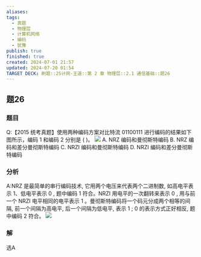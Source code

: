 ```yaml
---
aliases: 
tags:
  - 真题
  - 物理层
  - 计算机网络
  - 编码
  - 犹豫
publish: true
finished: true
created: 2024-07-01 21:57
updated: 2024-07-20 01:54
TARGET DECK: 刷题::25计网-王道::第 2 章 物理层::2.1 通信基础::题26
---
```


## 题26
### 题目
Q:【2015 统考真题】使用两种编码方案对比特流 01100111 进行编码的结果如下图所示，编码 1 和编码 2 分别是 ( )。
![](https://img.hwenyi.tech/202406021136361.webp)
A. NRZ 编码和曼彻斯特编码 B. NRZ 编码和差分曼彻斯特编码
C. NRZI 编码和曼彻斯特编码 D. NRZI 编码和差分曼彻斯特编码
### 分析
A:NRZ 是最简单的串行编码技术, 它用两个电压来代表两个二进制数, 如高电平表示 1、低电平表示 0 , 题中编码 1 符合。NRZI 用电平的一次翻转来表示 0 , 用与前一个 NRZI 电平相同的电平表示 1 。曼彻斯特编码将一个码元分成两个相等的间隔, 前一个间隔为高电平, 后一个间隔为低电平, 表示 1 ; 0 的表示方式正好相反, 题中编码 2 符合。
![](https://img.hwenyi.tech/202407200155445.webp)
### 解
选A
